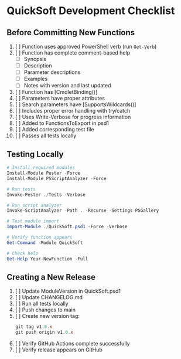# QuickSoft Development Checklist

## Before Committing New Functions
1. [ ] Function uses approved PowerShell verb (run `Get-Verb`)
2. [ ] Function has complete comment-based help
   - [ ] Synopsis
   - [ ] Description
   - [ ] Parameter descriptions
   - [ ] Examples
   - [ ] Notes with version and last updated
3. [ ] Function has [CmdletBinding()]
4. [ ] Parameters have proper attributes
5. [ ] Search parameters have [SupportsWildcards()]
6. [ ] Includes proper error handling with try/catch
7. [ ] Uses Write-Verbose for progress information
8. [ ] Added to FunctionsToExport in psd1
9. [ ] Added corresponding test file
10. [ ] Passes all tests locally

## Testing Locally
```powershell
# Install required modules
Install-Module Pester -Force
Install-Module PSScriptAnalyzer -Force

# Run tests
Invoke-Pester ./Tests -Verbose

# Run script analyzer
Invoke-ScriptAnalyzer -Path . -Recurse -Settings PSGallery

# Test module import
Import-Module ./QuickSoft.psd1 -Force -Verbose

# Verify function appears
Get-Command -Module QuickSoft

# Check help
Get-Help Your-NewFunction -Full
```

## Creating a New Release
1. [ ] Update ModuleVersion in QuickSoft.psd1
2. [ ] Update CHANGELOG.md
3. [ ] Run all tests locally
4. [ ] Push changes to main
5. [ ] Create new version tag:
   ```powershell
   git tag v1.0.x
   git push origin v1.0.x
   ```
6. [ ] Verify GitHub Actions complete successfully
7. [ ] Verify release appears on GitHub